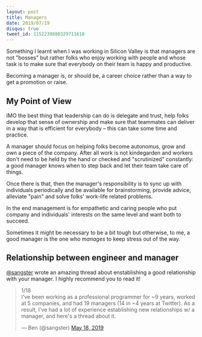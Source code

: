 ```yaml
---
layout: post
title: Managers
date: 2019/07/19
disqus: true
tweet_id: 1152239880329711618
---
```


Something I learnt when I was working in Silicon Valley is that managers are not "bosses" but rather folks who enjoy working with people and whose task is to make sure that everybody on their team is happy and productive.

Becoming a manager is, or should be, a career choice rather than a way to get a promotion or raise.

## My Point of View

IMO the best thing that leadership can do is delegate and trust, help folks develop that sense of ownership and make sure that teammates can deliver in a way that is efficient for everybody – this can take some time and practice.

A manager should focus on helping folks become autonomus, grow and own a piece of the company. After all work is not kindegarden and workers don't need to be held by the hand or checked and "scrutinized" constantly: a good manager knows when to step back and let their team take care of things.

Once there is that, then the manager's responsibility is to sync up with individuals periodically and be available for brainstorming, provide advice, alleviate "pain" and solve folks' work-life related problems.

In the end management is for empathetic and caring people who put company and individuals' interests on the same level and want both to succeed.

Sometimes it might be necessary to be a bit tough but otherwise, to me, a good manager is the one who _manages_ to keep stress out of the way.

## Relationship between engineer and manager

[@sangster](https://twitter.com/sangster) wrote an amazing thread about enstablishing a good relationship with your manager. I highly recommend you to read it!

<div class="Copy-embedTweet">
<blockquote class="twitter-tweet" data-link-color="#008000"><p lang="en" dir="ltr">1/18<br>I&#39;ve been working as a professional programmer for ~9 years, worked at 5 companies, and had 19 managers (14 in ~4 years at Twitter). As a result, I&#39;ve had a lot of experience establishing new relationships w/ a manager, and here&#39;s a thread about it.</p>&mdash; Ben (@sangster) <a href="https://twitter.com/sangster/status/1129817486977716225?ref_src=twsrc%5Etfw">May 18, 2019</a></blockquote> <script async src="https://platform.twitter.com/widgets.js" charset="utf-8"></script>
</div>
